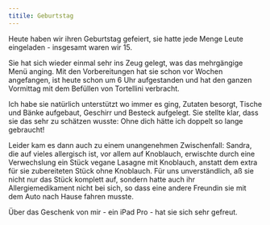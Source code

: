 ```yaml
---
titile: Geburtstag
---
```


Heute haben wir ihren Geburtstag gefeiert, sie hatte jede Menge Leute eingeladen - insgesamt waren wir 15.

Sie hat sich wieder einmal sehr ins Zeug gelegt, was das mehrgängige Menü anging. Mit den Vorbereitungen hat sie schon vor Wochen angefangen, ist heute schon um 6 Uhr aufgestanden und hat den ganzen Vormittag mit dem Befüllen von Tortellini verbracht.

Ich habe sie natürlich unterstützt wo immer es ging, Zutaten besorgt, Tische und Bänke aufgebaut, Geschirr und Besteck aufgelegt. Sie stellte klar, dass sie das sehr zu schätzen wusste: <her>Ohne dich hätte ich doppelt so lange gebraucht!</her>

Leider kam es dann auch zu einem unangenehmen Zwischenfall: Sandra, die auf vieles allergisch ist, vor allem auf Knoblauch, erwischte durch eine Verwechslung ein Stück vegane Lasagne mit Knoblauch, anstatt dem extra für sie zubereiteten Stück ohne Knoblauch.
Für uns unverständlich, aß sie nicht nur das Stück komplett auf, sondern hatte auch ihr Allergiemedikament nicht bei sich, so dass eine andere Freundin sie mit dem Auto nach Hause fahren musste. 

Über das Geschenk von mir - ein iPad Pro - hat sie sich sehr gefreut.